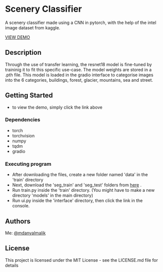 # Scenery Classifier

A scenery classifier made using a CNN in pytorch, with the help of the intel image dataset from kaggle.

<a href ="https://huggingface.co/spaces/danyalmalik/sceneryclassifier">VIEW DEMO</a>

## Description

Through the use of transfer learning, the resnet18 model is fine-tuned by traininig it to fit this specific use-case. The model weights are stored in a .pth file. This model is loaded in the gradio interface to categorise images into the 6 categories, buildings, forest, glacier, mountains, sea and street.

## Getting Started

- to view the demo, simply click the link above

### Dependencies

- torch
- torchvision
- numpy
- tqdm
- gradio

### Executing program

- After downloading the files, create a new folder named 'data' in the 'train' directory
- Next, download the 'seg_train' and 'seg_test' folders from <a href="https://www.kaggle.com/datasets/puneet6060/intel-image-classification">here</a> .
- Run train.py inside the 'train' directory. (You might have to make a new directory 'models' in the main directory)
- Run ui.py inside the 'interface' directory, then click the link in the console.

## Authors

Me: [@mdanyalmalik](https://github.com/mdanyalmalik/)

## License

This project is licensed under the MIT License - see the LICENSE.md file for details
